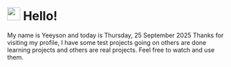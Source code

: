  <h1>
    <img src="https://emojis.slackmojis.com/emojis/images/1643510097/45343/hi.gif?1643510097" width="30"/> 
    Hello!
 </h1>
 <p>
    My name is Yeeyson and today is Thursday, 25 September 2025
    Thanks for visiting my profile, I have some test projects going on others are done learning projects and others are real projects.
    Feel free to watch and use them.
 </p>